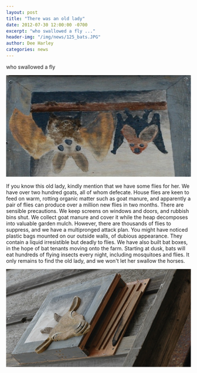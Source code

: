 ```yaml
---
layout: post
title: "There was an old lady"
date: 2012-07-30 12:00:00 -0700
excerpt: "who swallowed a fly ..."
header-img: "/img/news/125_bats.JPG"
author: Dee Harley
categories: news
---
```

who swallowed a fly

![image](/img/news/125_bats.JPG)

If you know this old lady, kindly mention that we have some flies for
her. We have over two hundred goats, all of whom defecate. House flies
are keen to feed on warm, rotting organic matter such as goat manure,
and apparently a pair of flies can produce over a million new flies in
two months. There are sensible precautions. We keep screens on windows
and doors, and rubbish bins shut. We collect goat manure and cover it
while the heap decomposes into valuable garden mulch. However, there
are thousands of flies to suppress, and we have a multipronged attack
plan. You might have noticed plastic bags mounted on our outside
walls, of dubious appearance. They contain a liquid irresistible but
deadly to flies. We have also built bat boxes, in the hope of bat
tenants moving onto the farm. Starting at dusk, bats will eat hundreds
of flying insects every night, including mosquitoes and flies. It only
remains to find the old lady, and we won't let her swallow the horses.

![image](/img/news/125_batbox2.JPG)

